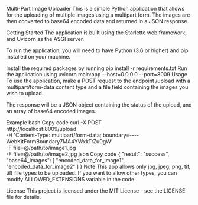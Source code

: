 Multi-Part Image Uploader
This is a simple Python application that allows for the uploading of multiple images using a multipart form. The images are then converted to base64 encoded data and returned in a JSON response.

Getting Started
The application is built using the Starlette web framework, and Uvicorn as the ASGI server.

To run the application, you will need to have Python (3.6 or higher) and pip installed on your machine.

Install the required packages by running pip install -r requirements.txt
Run the application using uvicorn main:app --host=0.0.0.0 --port=8009
Usage
To use the application, make a POST request to the endpoint /upload with a multipart/form-data content type and a file field containing the images you wish to upload.

The response will be a JSON object containing the status of the upload, and an array of base64 encoded images.

Example
bash
Copy code
curl -X POST \
  http://localhost:8009/upload \
  -H 'Content-Type: multipart/form-data; boundary=----WebKitFormBoundary7MA4YWxkTrZu0gW' \
  -F file=@/path/to/image1.jpg \
  -F file=@/path/to/image2.jpg
json
Copy code
{
  "result": "success",
  "base64_images": [
    "encoded_data_for_image1",
    "encoded_data_for_image2"
  ]
}
Note
This app allows only jpg, jpeg, png, tif, tiff file types to be uploaded. If you want to allow other types, you can modify ALLOWED_EXTENSIONS variable in the code.

License
This project is licensed under the MIT License - see the LICENSE file for details.
